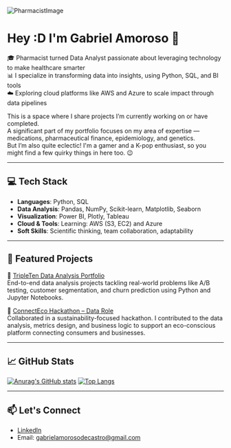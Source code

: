 ![PharmacistImage](https://github.com/gabriel-amoroso/gabrielamoroso/blob/main/Pharmacist%20and%20Data%20Analyst.png)

# Hey :D I'm Gabriel Amoroso 👋

🎓 Pharmacist turned Data Analyst passionate about leveraging technology to make healthcare smarter  
📊 I specialize in transforming data into insights, using Python, SQL, and BI tools  
☁️ Exploring cloud platforms like AWS and Azure to scale impact through data pipelines  

This is a space where I share projects I’m currently working on or have completed.  
A significant part of my portfolio focuses on my area of expertise — medications, pharmaceutical finance, epidemiology, and genetics.  
But I’m also quite eclectic! I'm a gamer and a K-pop enthusiast, so you might find a few quirky things in here too. 😉

---

## 💻 Tech Stack

- **Languages**: Python, SQL  
- **Data Analysis**: Pandas, NumPy, Scikit-learn, Matplotlib, Seaborn  
- **Visualization**: Power BI, Plotly, Tableau  
- **Cloud & Tools**: Learning: AWS (S3, EC2) and Azure
- **Soft Skills**: Scientific thinking, team collaboration, adaptability

---

## 📂 Featured Projects

🔹 [TripleTen Data Analysis Portfolio](https://github.com/gabriel-amoroso/tripleten_dataanalysis)  
End-to-end data analysis projects tackling real-world problems like A/B testing, customer segmentation, and churn prediction using Python and Jupyter Notebooks.

🔹 [ConnectEco Hackathon – Data Role](https://github.com/Connect-Eco)  
Collaborated in a sustainability-focused hackathon. I contributed to the data analysis, metrics design, and business logic to support an eco-conscious platform connecting consumers and businesses.

--- 

## 📈 GitHub Stats

[![Anurag's GitHub stats](https://github-readme-stats.vercel.app/api?username=gabriel-amoroso&theme=synthwave&show_icons=true&hide_border=true&hide_title=true&line_height=47)](https://github.com/gabrielamoroso/github-readme-stats)
[![Top Langs](https://github-readme-stats.vercel.app/api/top-langs/?username=gabriel-amoroso&theme=synthwave&show_icons=true&hide_border=true&hide_title=true&layout=donut-vertical)](https://github.com/gabrielamoroso/github-readme-stats)

---

## 📫 Let's Connect

- [LinkedIn](https://www.linkedin.com/in/gabrielamoroso/)  
- Email: gabrielamorosodecastro@gmail.com
